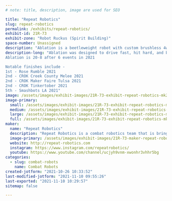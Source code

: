 ```yaml
---
# note: title, description, image are used for SEO

title: "Repeat Robotics"
slug: repeat-robotics
permalink: /exhibits/repeat-robotics/
exhibit-id: 21R-73
exhibit-zone: "Robot Ruckus (Spirit Building)"
space-number: Unassigned
description: "Ablation is a beetleweight robot with custom brushless 4wd, and a vertical drisk weapon."
description-long: "Ablation was designed to drive fast, hit hard, and be cheap and easy to repair. 
Ablation is 20-8 after 6 events in 2021

Notable finishes include - 
1st - Rose Rumble 2021
2nd - CROK Creek County Melee 2021
2nd - CROK Maker Faire Tulsa 2021
2nd - CROK Tinkertober 2021
5th - Smashbots LA 2021"
image: /assets/images/exhibit-images/21R-73-exhibit-repeat-robotics-mk2-technical-large.png
image-primary: 
  small: /assets/images/exhibit-images/21R-73-exhibit-repeat-robotics-mk2-technical-small.png
  medium: /assets/images/exhibit-images/21R-73-exhibit-repeat-robotics-mk2-technical-medium.png
  large: /assets/images/exhibit-images/21R-73-exhibit-repeat-robotics-mk2-technical-large.png
  full: /assets/images/exhibit-images/21R-73-exhibit-repeat-robotics-mk2-technical-full.png
maker: 
  name: "Repeat Robotics"
  description: "Repeat Robotics is a combat robotics team that is bringing a beetleweight robot to compete at Robot Ruckus"
  image-primary: /assets/images/exhibit-images/21R-73-maker-repeat-robotics-repeat-logos-logo-2-medium.png
  website: http://repeat-robotics.com
  instagram: https://www.instagram.com/repeatrobotics/
  youtube: https://www.youtube.com/channel/ucjyh9vnm-xwonhr3vhhr5bg
categories: 
  - slug: combat-robots
    name: Combat Robots
created-jotform: "2021-10-26 10:33:52"
last-modified-jotform: "2021-11-10 09:55:26"
last-exported: "2021-11-10 10:29:57"
sitemap: false

---
```

